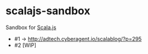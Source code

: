 scalajs-sandbox
===============

Sandbox for [Scala.js](http://www.scala-js.org/)

* #1 -> http://adtech.cyberagent.io/scalablog/?p=295
* #2 [WIP]
